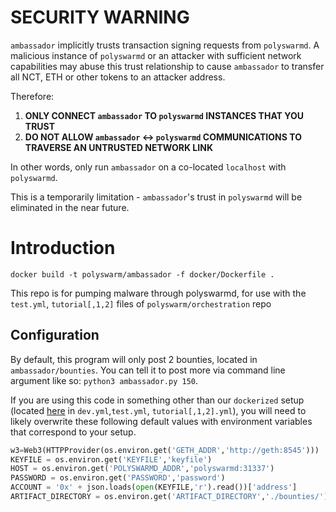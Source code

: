 # SECURITY WARNING

`ambassador` implicitly trusts transaction signing requests from `polyswarmd`.
A malicious instance of `polyswarmd` or an attacker with sufficient network capabilities may abuse this trust relationship to cause `ambassador` to transfer all NCT, ETH or other tokens to an attacker address.

Therefore: 
1. **ONLY CONNECT `ambassador` TO `polyswarmd` INSTANCES THAT YOU TRUST**
2. **DO NOT ALLOW `ambassador` <-> `polyswarmd` COMMUNICATIONS TO TRAVERSE AN UNTRUSTED NETWORK LINK**

In other words, only run `ambassador` on a co-located `localhost` with `polyswarmd`.

This is a temporarily limitation - `ambassador`'s trust in `polyswarmd` will be eliminated in the near future.

# Introduction

`docker build -t polyswarm/ambassador -f docker/Dockerfile .`

This repo is for pumping malware through polyswarmd, for use with the `test.yml`, `tutorial[,1,2]` files of `polyswarm/orchestration` repo

## Configuration
By default, this program will only post 2 bounties, located in `ambassador/bounties`. You can tell it to post more via command line argument like so: `python3 ambassador.py 150`. 

If you are using this code in something other than our `dockerized` setup (located [here](https://github.com/polyswarm/orchestration) in `dev.yml`,`test.yml`, `tutorial[,1,2].yml`), you will need to likely overwrite these following default values with environment variables that correspond to your setup.
```py
w3=Web3(HTTPProvider(os.environ.get('GETH_ADDR','http://geth:8545')))
KEYFILE = os.environ.get('KEYFILE','keyfile')
HOST = os.environ.get('POLYSWARMD_ADDR','polyswarmd:31337')
PASSWORD = os.environ.get('PASSWORD','password')
ACCOUNT = '0x' + json.loads(open(KEYFILE,'r').read())['address']
ARTIFACT_DIRECTORY = os.environ.get('ARTIFACT_DIRECTORY','./bounties/')
```